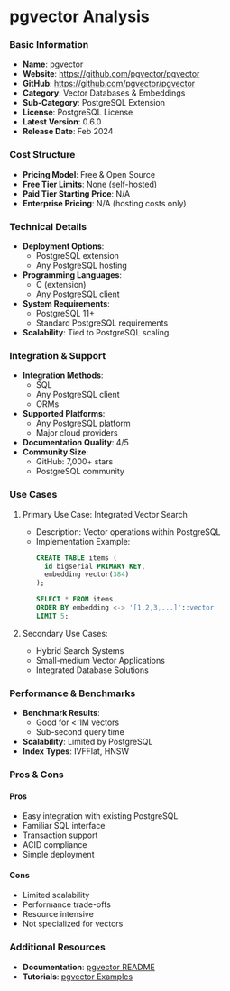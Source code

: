 # pgvector Analysis

### Basic Information
- **Name**: pgvector
- **Website**: https://github.com/pgvector/pgvector
- **GitHub**: https://github.com/pgvector/pgvector
- **Category**: Vector Databases & Embeddings
- **Sub-Category**: PostgreSQL Extension
- **License**: PostgreSQL License
- **Latest Version**: 0.6.0
- **Release Date**: Feb 2024

### Cost Structure
- **Pricing Model**: Free & Open Source
- **Free Tier Limits**: None (self-hosted)
- **Paid Tier Starting Price**: N/A
- **Enterprise Pricing**: N/A (hosting costs only)

### Technical Details
- **Deployment Options**:
  - PostgreSQL extension
  - Any PostgreSQL hosting
- **Programming Languages**:
  - C (extension)
  - Any PostgreSQL client
- **System Requirements**:
  - PostgreSQL 11+
  - Standard PostgreSQL requirements
- **Scalability**: Tied to PostgreSQL scaling

### Integration & Support
- **Integration Methods**:
  - SQL
  - Any PostgreSQL client
  - ORMs
- **Supported Platforms**:
  - Any PostgreSQL platform
  - Major cloud providers
- **Documentation Quality**: 4/5
- **Community Size**:
  - GitHub: 7,000+ stars
  - PostgreSQL community

### Use Cases
1. Primary Use Case: Integrated Vector Search
   - Description: Vector operations within PostgreSQL
   - Implementation Example:
     ```sql
     CREATE TABLE items (
       id bigserial PRIMARY KEY,
       embedding vector(384)
     );
     
     SELECT * FROM items 
     ORDER BY embedding <-> '[1,2,3,...]'::vector 
     LIMIT 5;
     ```

2. Secondary Use Cases:
   - Hybrid Search Systems
   - Small-medium Vector Applications
   - Integrated Database Solutions

### Performance & Benchmarks
- **Benchmark Results**:
  - Good for < 1M vectors
  - Sub-second query time
- **Scalability**: Limited by PostgreSQL
- **Index Types**: IVFFlat, HNSW

### Pros & Cons
#### Pros
- Easy integration with existing PostgreSQL
- Familiar SQL interface
- Transaction support
- ACID compliance
- Simple deployment

#### Cons
- Limited scalability
- Performance trade-offs
- Resource intensive
- Not specialized for vectors

### Additional Resources
- **Documentation**: [pgvector README](https://github.com/pgvector/pgvector)
- **Tutorials**: [pgvector Examples](https://github.com/pgvector/pgvector/tree/master/examples) 